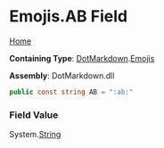 # Emojis\.AB Field

[Home](../../../README.md)

**Containing Type**: [DotMarkdown](../../README.md)\.[Emojis](../README.md)

**Assembly**: DotMarkdown\.dll

```csharp
public const string AB = ":ab:"
```

### Field Value

System\.[String](https://docs.microsoft.com/en-us/dotnet/api/system.string)